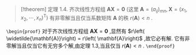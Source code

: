 > [!theorem] 定理 1.4. 
> 齐次线性方程组 $\mathbf{A}\mathbf{X} = \mathbf{0}$ (这里 $\left. {\mathbf{A} = {\left( {a}_{ij}\right) }_{mn},\mathbf{X} = {\left( {x}_{1},{x}_{2},\cdots ,{x}_{n}\right) }^{\mathrm{T}}}\right)$ 有非零解当且仅当系数矩阵 $\mathbf{A}$ 的秩 $r\left( \mathbf{A}\right) < n$ .

`\begin{proof}`
对于齐次线性方程组 $\mathbf{A}\mathbf{X} = \mathbf{0}$ ,显然有 $r\left( \widetilde{\mathbf{A}}\right) = r\left( \mathbf{A}\right)$ ,故它必有解. 它有非零解当且仅当它有无穷多个解,由定理 1.3,当且仅当 $r\left( \mathbf{A}\right) < n$ .
`\end{proof}`
